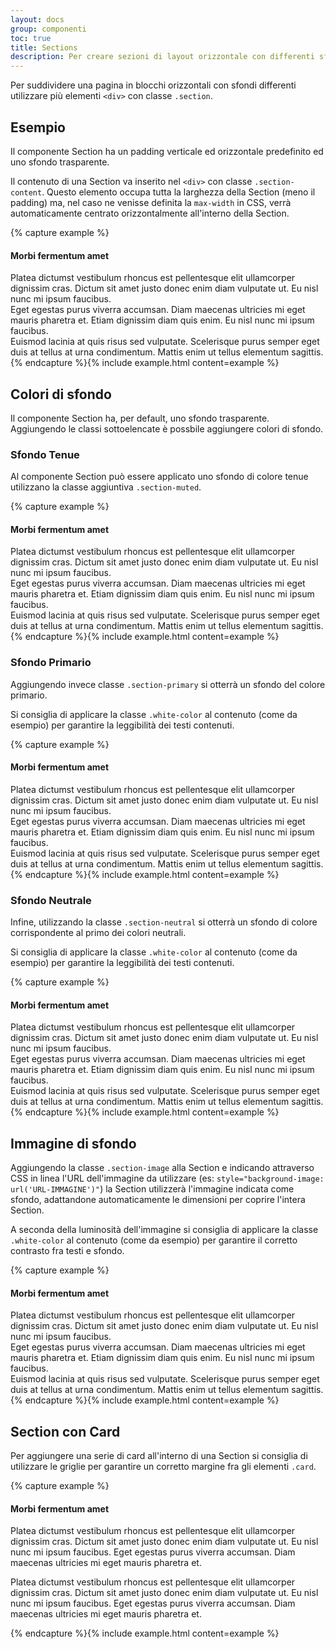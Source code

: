 ```yaml
---
layout: docs
group: componenti
toc: true
title: Sections
description: Per creare sezioni di layout orizzontale con differenti sfondi
---
```


Per suddividere una pagina in blocchi orizzontali con sfondi differenti utilizzare più elementi `<div>` con classe `.section`.

## Esempio

Il componente Section ha un padding verticale ed orizzontale predefinito ed uno sfondo trasparente.

Il contenuto di una Section va inserito nel `<div>` con classe `.section-content`. Questo elemento occupa tutta la larghezza della Section (meno il padding) ma, nel caso ne venisse definita la `max-width` in CSS, verrà automaticamente centrato orizzontalmente all'interno della Section.

{% capture example %}

<div class="section">
  <div class="section-content">
    <!-- contenuto di esempio START -->
    <div class="container">
      <div class="row mb-3">
        <div class="col-12">
          <h4>Morbi fermentum amet</h4>
        </div>
      </div>
      <div class="row">
        <div class="col-12 col-lg-6 col-xl-4 pe-0 pe-md-5 mb-3">Platea dictumst vestibulum rhoncus est pellentesque elit ullamcorper dignissim cras. Dictum sit amet justo donec enim diam vulputate ut. Eu nisl nunc mi ipsum faucibus.</div>
        <div class="col-12 col-lg-6 col-xl-4 pe-0 pe-md-5 mb-3">Eget egestas purus viverra accumsan. Diam maecenas ultricies mi eget mauris pharetra et. Etiam dignissim diam quis enim. Eu nisl nunc mi ipsum faucibus.</div>
        <div class="col-12 col-lg-6 col-xl-4 pe-0 pe-md-5">Euismod lacinia at quis risus sed vulputate. Scelerisque purus semper eget duis at tellus at urna condimentum. Mattis enim ut tellus elementum sagittis.</div>
      </div>
    </div>
    <!-- contenuto di esempio END -->
  </div>
</div>
{% endcapture %}{% include example.html content=example %}

## Colori di sfondo

Il componente Section ha, per default, uno sfondo trasparente. Aggiungendo le classi sottoelencate è possbile aggiungere colori di sfondo.

### Sfondo Tenue

Al componente Section può essere applicato uno sfondo di colore tenue utilizzano la classe aggiuntiva `.section-muted`.

{% capture example %}

<div class="section section-muted">
  <div class="section-content">
    <!-- contenuto di esempio START -->
    <div class="container">
      <div class="row mb-3">
        <div class="col-12">
          <h4>Morbi fermentum amet</h4>
        </div>
      </div>
      <div class="row">
        <div class="col-12 col-lg-6 col-xl-4 pe-0 pe-md-5 mb-3">Platea dictumst vestibulum rhoncus est pellentesque elit ullamcorper dignissim cras. Dictum sit amet justo donec enim diam vulputate ut. Eu nisl nunc mi ipsum faucibus.</div>
        <div class="col-12 col-lg-6 col-xl-4 pe-0 pe-md-5 mb-3">Eget egestas purus viverra accumsan. Diam maecenas ultricies mi eget mauris pharetra et. Etiam dignissim diam quis enim. Eu nisl nunc mi ipsum faucibus.</div>
        <div class="col-12 col-lg-6 col-xl-4 pe-0 pe-md-5">Euismod lacinia at quis risus sed vulputate. Scelerisque purus semper eget duis at tellus at urna condimentum. Mattis enim ut tellus elementum sagittis.</div>
      </div>
    </div>
    <!-- contenuto di esempio END -->
  </div>
</div>
{% endcapture %}{% include example.html content=example %}

### Sfondo Primario

Aggiungendo invece classe `.section-primary` si otterrà un sfondo del colore primario.

Si consiglia di applicare la classe `.white-color` al contenuto (come da esempio) per garantire la leggibilità dei testi contenuti.

{% capture example %}

<div class="section section-primary">
  <div class="section-content">
    <!-- contenuto di esempio START -->
    <div class="container white-color">
      <div class="row mb-3">
        <div class="col-12">
          <h4>Morbi fermentum amet</h4>
        </div>
      </div>
      <div class="row">
        <div class="col-12 col-lg-6 col-xl-4 pe-0 pe-md-5 mb-3">Platea dictumst vestibulum rhoncus est pellentesque elit ullamcorper dignissim cras. Dictum sit amet justo donec enim diam vulputate ut. Eu nisl nunc mi ipsum faucibus.</div>
        <div class="col-12 col-lg-6 col-xl-4 pe-0 pe-md-5 mb-3">Eget egestas purus viverra accumsan. Diam maecenas ultricies mi eget mauris pharetra et. Etiam dignissim diam quis enim. Eu nisl nunc mi ipsum faucibus.</div>
        <div class="col-12 col-lg-6 col-xl-4 pe-0 pe-md-5">Euismod lacinia at quis risus sed vulputate. Scelerisque purus semper eget duis at tellus at urna condimentum. Mattis enim ut tellus elementum sagittis.</div>
      </div>
    </div>
    <!-- contenuto di esempio END -->
  </div>
</div>
{% endcapture %}{% include example.html content=example %}

### Sfondo Neutrale

Infine, utilizzando la classe `.section-neutral` si otterrà un sfondo di colore corrispondente al primo dei colori neutrali.

Si consiglia di applicare la classe `.white-color` al contenuto (come da esempio) per garantire la leggibilità dei testi contenuti.

{% capture example %}

<div class="section section-neutral">
  <div class="section-content">
    <!-- contenuto di esempio START -->
    <div class="container white-color">
      <div class="row mb-3">
        <div class="col-12">
          <h4>Morbi fermentum amet</h4>
        </div>
      </div>
      <div class="row">
        <div class="col-12 col-lg-6 col-xl-4 pe-0 pe-md-5 mb-3">Platea dictumst vestibulum rhoncus est pellentesque elit ullamcorper dignissim cras. Dictum sit amet justo donec enim diam vulputate ut. Eu nisl nunc mi ipsum faucibus.</div>
        <div class="col-12 col-lg-6 col-xl-4 pe-0 pe-md-5 mb-3">Eget egestas purus viverra accumsan. Diam maecenas ultricies mi eget mauris pharetra et. Etiam dignissim diam quis enim. Eu nisl nunc mi ipsum faucibus.</div>
        <div class="col-12 col-lg-6 col-xl-4 pe-0 pe-md-5">Euismod lacinia at quis risus sed vulputate. Scelerisque purus semper eget duis at tellus at urna condimentum. Mattis enim ut tellus elementum sagittis.</div>
      </div>
    </div>
    <!-- contenuto di esempio END -->
  </div>
</div>
{% endcapture %}{% include example.html content=example %}

## Immagine di sfondo

Aggiungendo la classe `.section-image` alla Section e indicando attraverso CSS in linea l'URL dell'immagine da utilizzare (es: `style="background-image: url('URL-IMMAGINE')"`) la Section utilizzerà l'immagine indicata come sfondo, adattandone automaticamente le dimensioni per coprire l'intera Section.

A seconda della luminosità dell'immagine si consiglia di applicare la classe `.white-color` al contenuto (come da esempio) per garantire il corretto contrasto fra testi e sfondo.

{% capture example %}

<div class="section section-image" style="background-image: url('https://picsum.photos/1280/720?image=811')">
  <div class="section-content">
    <!-- contenuto di esempio START -->
    <div class="container white-color">
      <div class="row">
        <div class="col-12">
          <h4>Morbi fermentum amet</h4>
        </div>
      </div>
      <div class="row">
        <div class="col-12 col-lg-6 col-xl-4 pe-0 pe-md-5 mb-3">Platea dictumst vestibulum rhoncus est pellentesque elit ullamcorper dignissim cras. Dictum sit amet justo donec enim diam vulputate ut. Eu nisl nunc mi ipsum faucibus.</div>
        <div class="col-12 col-lg-6 col-xl-4 pe-0 pe-md-5 mb-3">Eget egestas purus viverra accumsan. Diam maecenas ultricies mi eget mauris pharetra et. Etiam dignissim diam quis enim. Eu nisl nunc mi ipsum faucibus.</div>
        <div class="col-12 col-lg-6 col-xl-4 pe-0 pe-md-5">Euismod lacinia at quis risus sed vulputate. Scelerisque purus semper eget duis at tellus at urna condimentum. Mattis enim ut tellus elementum sagittis.</div>
      </div>
    </div>
    <!-- contenuto di esempio END -->
  </div>
</div>
{% endcapture %}{% include example.html content=example %}

## Section con Card

Per aggiungere una serie di card all'interno di una Section si consiglia di utilizzare le griglie per garantire un corretto margine fra gli elementi `.card`.

{% capture example %}

<div class="section section-muted">
  <div class="section-content">
    <!-- contenuto di esempio START -->
    <div class="container">
      <div class="row">
        <div class="col">
          <h4 class="mb-4">Morbi fermentum amet</h4>
        </div>
      </div>
      <div class="row gy-3">
        <div class="col-12 col-md-6">
          <div class="card shadow">
            <div class="card-body">
              <p class="card-text">Platea dictumst vestibulum rhoncus est pellentesque elit ullamcorper dignissim cras. Dictum sit amet justo donec enim diam vulputate ut. Eu nisl nunc mi ipsum faucibus. Eget egestas purus viverra accumsan. Diam maecenas ultricies mi eget mauris pharetra et. </p>
            </div>
          </div>
        </div>
        <div class="col-12 col-md-6">
          <div class="card shadow">
            <div class="card-body">
              <p class="card-text">Platea dictumst vestibulum rhoncus est pellentesque elit ullamcorper dignissim cras. Dictum sit amet justo donec enim diam vulputate ut. Eu nisl nunc mi ipsum faucibus. Eget egestas purus viverra accumsan. Diam maecenas ultricies mi eget mauris pharetra et. </p>
            </div>
          </div>
        </div>
      </div>
    </div>
    <!-- contenuto di esempio END -->
  </div>
</div>
{% endcapture %}{% include example.html content=example %}
